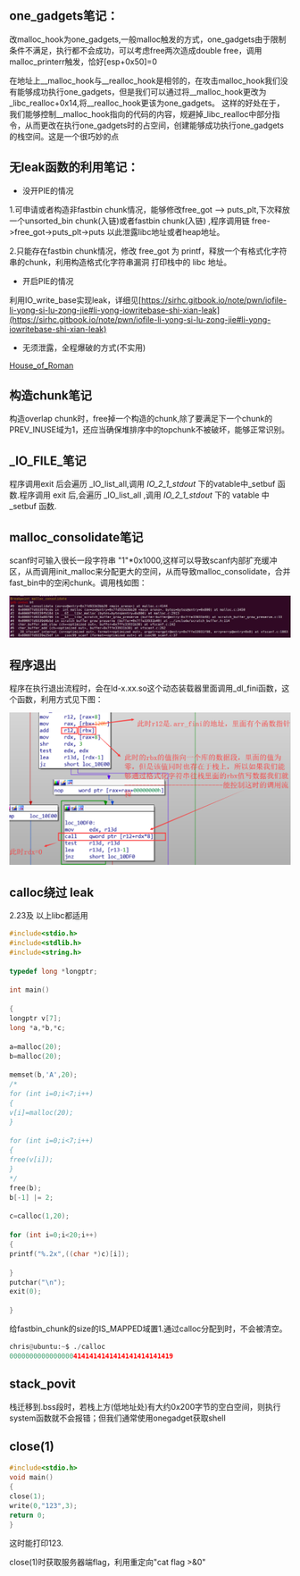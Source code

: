 
## one_gadgets笔记：

改malloc_hook为one_gadgets,一般malloc触发的方式，one_gadgets由于限制条件不满足，执行都不会成功，可以考虑free两次造成double free，调用malloc_printerr触发，恰好[esp+0x50]=0


在地址上__malloc_hook与__realloc_hook是相邻的，在攻击malloc_hook我们没有能够成功执行one_gadgets，但是我们可以通过将__malloc_hook更改为_libc_realloc+0x14,将__realloc_hook更该为one_gadgets。
这样的好处在于，我们能够控制__malloc_hook指向的代码的内容，规避掉_libc_realloc中部分指令，从而更改在执行one_gadgets时的占空间，创建能够成功执行one_gadgets的栈空间。这是一个很巧妙的点

## 无leak函数的利用笔记：

* 没开PIE的情况

1.可申请或者构造非fastbin chunk情况，能够修改free_got --> puts_plt,下次释放一个unsorted_bin chunk(入链)或者fastbin chunk(入链)  ,程序调用链 free->free_got->puts_plt->puts 以此泄露libc地址或者heap地址。

2.只能存在fastbin chunk情况，修改 free_got 为 printf，释放一个有格式化字符串的chunk，利用构造格式化字符串漏洞 打印栈中的 libc 地址。 

* 开启PIE的情况

利用IO_write_base实现leak，详细见[https://sirhc.gitbook.io/note/pwn/iofile-li-yong-si-lu-zong-jie#li-yong-iowritebase-shi-xian-leak](https://sirhc.gitbook.io/note/pwn/iofile-li-yong-si-lu-zong-jie#li-yong-iowritebase-shi-xian-leak)

* 无须泄露，全程爆破的方式(不实用)

[House_of_Roman](https://sirhc.gitbook.io/note/pwn/house_of_roman)

## 构造chunk笔记

构造overlap chunk时，free掉一个构造的chunk,除了要满足下一个chunk的PREV_INUSE域为1，还应当确保堆排序中的topchunk不被破坏，能够正常识别。

## _IO_FILE_笔记
程序调用exit 后会遍历 _IO_list_all,调用 _IO_2_1_stdout_ 下的vatable中_setbuf 函数.程序调用 exit 后,会遍历 _IO_list_all ,调用 _IO_2_1_stdout_ 下的 vatable 中 _setbuf 函数.

## malloc_consolidate笔记

scanf时可输入很长一段字符串 "1"*0x1000,这样可以导致scanf内部扩充缓冲区，从而调用init_malloc来分配更大的空间，从而导致malloc_consolidate，合并fast_bin中的空闲chunk。调用栈如图：

![](../pic/Miscellaneous/3.jpg)

## 程序退出

程序在执行退出流程时，会在ld-x.xx.so这个动态装载器里面调用_dl_fini函数，这个函数，利用方式见下图：

![](../pic/Miscellaneous/4.png)

## calloc绕过 leak

2.23及 以上libc都适用

```c
#include<stdio.h>
#include<stdlib.h>
#include<string.h>

typedef long *longptr;

int main()

{
longptr v[7];
long *a,*b,*c;

a=malloc(20);
b=malloc(20);

memset(b,'A',20);
/*
for (int i=0;i<7;i++)
{
v[i]=malloc(20);
}

for (int i=0;i<7;i++)
{
free(v[i]);
}
*/
free(b);
b[-1] |= 2;

c=calloc(1,20);

for (int i=0;i<20;i++)
{
printf("%.2x",((char *)c)[i]);

}
putchar("\n");
exit(0);

}

```

给fastbin_chunk的size的IS_MAPPED域置1.通过calloc分配到时，不会被清空。

```python
chris@ubuntu:~$ ./calloc
00000000000000004141414141414141414141419


```

## stack_povit

栈迁移到.bss段时，若栈上方(低地址处)有大约0x200字节的空白空间，则执行system函数就不会报错；但我们通常使用onegadget获取shell


## close(1)

```c
#include<stdio.h>
void main()
{
close(1);
write(0,"123",3);
return 0;
}

```

这时能打印123.

close(1)时获取服务器端flag，利用重定向"cat flag >&0"